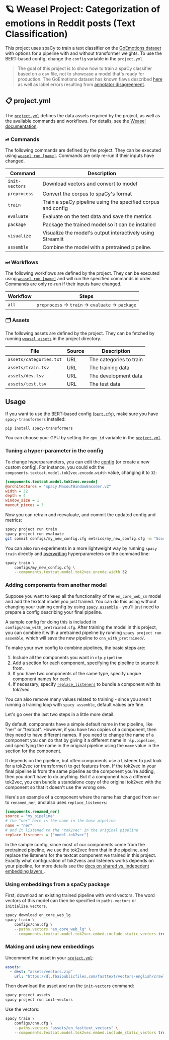 <!-- WEASEL: AUTO-GENERATED DOCS START (do not remove) -->

# 🪐 Weasel Project: Categorization of emotions in Reddit posts (Text Classification)

This project uses spaCy to train a text classifier on the [GoEmotions dataset](https://github.com/google-research/google-research/tree/master/goemotions) with options for a pipeline with and without transformer weights. To use the BERT-based config, change the `config` variable in the `project.yml`. 

> The goal of this project is to show how to train a spaCy classifier based on a csv file, not to showcase a model that's ready for production. The GoEmotions dataset has known flaws described [here](https://github.com/google-research/google-research/tree/master/goemotions#disclaimer) as well as label errors resulting from [annotator disagreement](https://www.youtube.com/watch?v=khZ5-AN-n2Y).


## 📋 project.yml

The [`project.yml`](project.yml) defines the data assets required by the
project, as well as the available commands and workflows. For details, see the
[Weasel documentation](https://github.com/explosion/weasel).

### ⏯ Commands

The following commands are defined by the project. They
can be executed using [`weasel run [name]`](https://github.com/explosion/weasel/tree/main/docs/cli.md#rocket-run).
Commands are only re-run if their inputs have changed.

| Command | Description |
| --- | --- |
| `init-vectors` | Download vectors and convert to model |
| `preprocess` | Convert the corpus to spaCy's format |
| `train` | Train a spaCy pipeline using the specified corpus and config |
| `evaluate` | Evaluate on the test data and save the metrics |
| `package` | Package the trained model so it can be installed |
| `visualize` | Visualize the model's output interactively using Streamlit |
| `assemble` | Combine the model with a pretrained pipeline. |

### ⏭ Workflows

The following workflows are defined by the project. They
can be executed using [`weasel run [name]`](https://github.com/explosion/weasel/tree/main/docs/cli.md#rocket-run)
and will run the specified commands in order. Commands are only re-run if their
inputs have changed.

| Workflow | Steps |
| --- | --- |
| `all` | `preprocess` &rarr; `train` &rarr; `evaluate` &rarr; `package` |

### 🗂 Assets

The following assets are defined by the project. They can
be fetched by running [`weasel assets`](https://github.com/explosion/weasel/tree/main/docs/cli.md#open_file_folder-assets)
in the project directory.

| File | Source | Description |
| --- | --- | --- |
| `assets/categories.txt` | URL | The categories to train |
| `assets/train.tsv` | URL | The training data |
| `assets/dev.tsv` | URL | The development data |
| `assets/test.tsv` | URL | The test data |

<!-- WEASEL: AUTO-GENERATED DOCS END (do not remove) -->

## Usage

If you want to use the BERT-based config ([`bert.cfg`](configs/bert.cfg)), make
sure you have `spacy-transformers` installed:

```
pip install spacy-transformers
```

You can choose your GPU by setting the `gpu_id` variable in the
[`project.yml`](project.yml).

### Tuning a hyper-parameter in the config

To change hyperparameters, you can edit the [config](configs) (or create a new
custom config). For instance, you could edit the
`components.textcat.model.tok2vec.encode.width` value, changing it to `32`:

```ini
[components.textcat.model.tok2vec.encode]
@architectures = "spacy.MaxoutWindowEncoder.v2"
width = 32
depth = 4
window_size = 1
maxout_pieces = 3
```

Now you can retrain and reevaluate, and commit the updated config and metrics:

```bash
spacy project run train
spacy project run evaluate
git commit configs/my_new_config.cfg metrics/my_new_config.cfg -m "Scores TODO%"
```

You can also run experiments in a more lightweight way by running `spacy train`
directly and
[overwriting](https://spacy.io/usage/training#config-overrides)
hyperparameters on the command line:

```bash
spacy train \
    configs/my_new_config.cfg \
    --components.textcat.model.tok2vec.encode.width 32
```

### Adding components from another model

Suppose you want to keep all the functionality of the `en_core_web_sm` model
and add the textcat model you just trained. You can do this using without
changing your training config by using [`spacy
assemble`](https://spacy.io/api/cli#assemble) - you'll just need to prepare a
config describing your final pipeline.

A sample config for doing this is included in
`configs/cnn_with_pretrained.cfg`. After training the model in this project,
you can combine it with a pretrained pipeline by running `spacy project run
assemble`, which will save the new pipeline to `cnn_with_pretrained/`. 

To make your own config to combine pipelines, the basic steps are:

1. Include all the components you want in `nlp.pipeline`
2. Add a section for each component, specifying the pipeline to source it from.
3. If you have two components of the same type, specify unqiue component names for each.
4. If necessary, specify [`replace_listeners`](https://spacy.io/api/language#replace_listeners) to bundle a component with its tok2vec.

You can also remove many values related to training - since you aren't running
a training loop with `spacy assemble`, default values are fine.

Let's go over the last two steps in a little more detail.

By default, components have a simple default name in the pipeline, like "ner"
or "textcat". However, if you have two copies of a component, then they need to
have different names. If you need to change the name of a component you can do
that by giving it a different name in `nlp.pipeline`, and specifying the name
in the original pipeline using the `name` value in the section for the
component.

It depends on the pipeline, but often components use a Listener to just look
for a tok2vec (or transformer) to get features from. If the tok2vec in your
final pipeline is from the same pipeline as the component you're adding, then
you don't have to do anything. But if a component has a different tok2vec, you
can bundle a standalone copy of the original tok2vec with the component so that it doesn't use the wrong one.

Here's an example of a component where the name has changed from `ner` to `renamed_ner`, and also uses `replace_listeners`:

```ini
[components.renamed_ner]
source = "my_pipeline"
# the "ner" here is the name in the base pipeline
name = "ner"
# and it listened to the "tok2vec" in the original pipeline
replace_listeners = ["model.tok2vec"]
```

In the sample config, since most of our components come from the pretrained
pipeline, we use the tok2vec from that in the pipeline, and replace the
listeners for the textcat component we trained in this project. Exactly what
configuration of tok2vecs and listeners works depends on your pipeline, for
more details see the [docs on shared vs. indepedent embedding layers
](https://spacy.io/usage/embeddings-transformers#embedding-layers).

### Using embeddings from a spaCy package

First, download an existing trained pipeline with word vectors.
The word vectors of this model can then be specified in `paths.vectors`
or `initialize.vectors`.

```bash
spacy download en_core_web_lg
spacy train \
    configs/cnn.cfg \
    --paths.vectors "en_core_web_lg" \
    --components.textcat.model.tok2vec.embed.include_static_vectors true
```

### Making and using new embeddings

Uncomment the asset in your [`project.yml`](project.yml):

```yaml
assets:
  - dest: "assets/vectors.zip"
    url: "https://dl.fbaipublicfiles.com/fasttext/vectors-english/crawl-300d-2M.vec.zip"
```

Then download the asset and run the `init-vectors` command:

```bash
spacy project assets
spacy project run init-vectors
```

Use the vectors:

```bash
spacy train \
    configs/cnn.cfg \
    --paths.vectors "assets/en_fasttext_vectors" \
    --components.textcat.model.tok2vec.embed.include_static_vectors true
```
